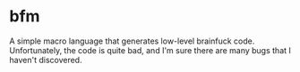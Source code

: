 # bfm
A simple macro language that generates low-level brainfuck code. Unfortunately, the code is quite bad, and I'm sure there are many bugs that I haven't discovered.